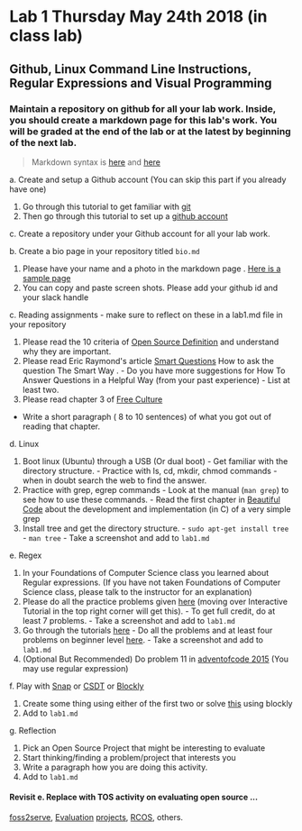 # Lab 1  Thursday May 24th 2018 (in class lab)

## Github, Linux Command Line Instructions, Regular Expressions and Visual Programming

### Maintain a repository on github for all your lab work. Inside, you should create a markdown page for this lab's work. You will be graded at the end of the lab or at the latest by beginning of the next lab.
> Markdown syntax is [here](https://help.github.com/articles/basic-writing-and-formatting-syntax/) and [here](https://guides.github.com/features/mastering-markdown/) 

a. Create and setup a Github account (You can skip this part if you already have one)

  1. Go through this tutorial to get familiar with [git](https://try.github.io/levels/1/challenges/1)
  2. Then go through this tutorial to set up a [github account](http://readwrite.com/2013/09/30/understanding-github-a-journey-for-beginners-part-1)

c. Create a repository under your Github account for all your lab work.

b. Create a bio page in your repository titled `bio.md`
  
  1. Please have your name and a photo in the markdown page . [Here is a sample page](https://github.com/mskmoorthy/Doc-ex1/blob/master/lab-1-sample.Md) 
  2. You can copy and paste screen shots. Please add your github id and your slack handle

c. Reading assignments - make sure to reflect on these in a lab1.md file in your repository 
  
  1. Please read the 10 criteria of [Open Source Definition](http://opensource.org/osd) and understand why they are important.
  2. Please read Eric Raymond's article [Smart Questions](http://www.catb.org/esr/faqs/smart-questions.html) How to ask the question The Smart Way . 
    - Do you have more suggestions for How To Answer Questions in a Helpful Way (from your past experience)
    - List at least two.
  3. Please read chapter 3 of [Free Culture](http://www.free-culture.cc/freeculture.pdf)
   - Write a short paragraph ( 8 to 10 sentences) of what you got out of reading that chapter.
  
d. Linux 

  1. Boot linux (Ubuntu) through a USB (Or dual boot)
    - Get familiar with the directory structure.
    - Practice with ls, cd, mkdir, chmod commands - when in doubt search the web to find the answer.
  2. Practice with grep, egrep commands
    - Look at the manual (`man grep`) to see how to use these commands. 
    - Read the first chapter in [Beautiful Code](https://docs.google.com/viewer?a=v&pid=sites&srcid=ZGVmYXVsdGRvbWFpbnxpb3ZhbmFsZXh8Z3g6MjVjYWFmNjAwYTA0MmMxZA) about the development and implementation (in C) of a very simple grep  
  3. Install tree and get the directory structure. 
    - `sudo apt-get install tree`
    - `man tree`
    - Take a screenshot and add to `lab1.md`

e. Regex

  1. In your Foundations of Computer Science class you learned about Regular expressions. (If you have not taken Foundations of Computer Science class, please talk to the instructor for an explanation)  
  2. Please do all the practice problems given [here](http://regexone.com/) (moving over Interactive Tutorial in the top right corner will get this). 
    - To get full credit, do at least 7 problems.
    - Take a screenshot and add to `lab1.md`
  3. Go through the tutorials [here](https://regexcrossword.com/challenges/tutorial/puzzles/1) 
    - Do all the problems and at least four problems on beginner level [here](https://regexcrossword.com/challenges/beginner/puzzles/1 ).
    - Take a screenshot and add to `lab1.md`
  4. (Optional But Recommended) Do problem 11 in [adventofcode 2015](http://adventofcode.com/2015/day/11) (You may use regular expression) 


f. Play with [Snap](http://snap.berkeley.edu/) or [CSDT](https://community.csdt.rpi.edu/) or
[Blockly](https://blockly-games.appspot.com/) 
  
  1. Create some thing using either of the first two or solve [this](https://blockly-games.appspot.com/maze?lang=en&level=10&skin=0) using blockly
  2. Add to `lab1.md`


g. Reflection

 1. Pick an Open Source Project that might be interesting to evaluate
 2. Start thinking/finding a problem/project that interests you 
 3. Write a paragraph how you are doing this activity.
 4. Add to `lab1.md`

#### Revisit e. Replace with TOS activity on evaluating open source ... 
[foss2serve](http://foss2serve.org/index.php/Intro_to_FOSS_Project_Anatomy_(Activity)), [Evaluation](http://users.dickinson.edu/~braught/courses/cs491f17/projexpl.html)
[projects](http://foss2serve.org/index.php/HFOSS_Projects), [RCOS](https://rcos.io/projects), others.
